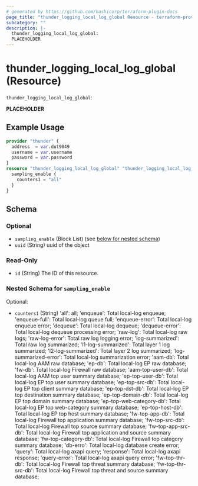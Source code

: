 ```yaml
---
# generated by https://github.com/hashicorp/terraform-plugin-docs
page_title: "thunder_logging_local_log_global Resource - terraform-provider-thunder"
subcategory: ""
description: |-
  thunder_logging_local_log_global:
  PLACEHOLDER
---
```


# thunder_logging_local_log_global (Resource)

`thunder_logging_local_log_global`: 

__PLACEHOLDER__

## Example Usage

```terraform
provider "thunder" {
  address  = var.dut9049
  username = var.username
  password = var.password
}
resource "thunder_logging_local_log_global" "thunder_logging_local_log_global" {
  sampling_enable {
    counters1 = "all"
  }
}
```

<!-- schema generated by tfplugindocs -->
## Schema

### Optional

- `sampling_enable` (Block List) (see [below for nested schema](#nestedblock--sampling_enable))
- `uuid` (String) uuid of the object

### Read-Only

- `id` (String) The ID of this resource.

<a id="nestedblock--sampling_enable"></a>
### Nested Schema for `sampling_enable`

Optional:

- `counters1` (String) 'all': all; 'enqueue': Total local-log enqueue; 'enqueue-full': Total local-log queue full; 'enqueue-error': Total local-log enqueue error; 'dequeue': Total local-log dequeue; 'dequeue-error': Total local-log dequeue processing error; 'raw-log': Total local-log raw logs; 'raw-log-error': Total raw log logging error; 'log-summarized': Total raw log summarized; 'l1-log-summarized': Total layer 1 log summarized; 'l2-log-summarized': Total layer 2 log summarized; 'log-summarized-error': Total local-log summarization error; 'aam-db': Total local-log AAM raw database; 'ep-db': Total local-log EP raw database; 'fw-db': Total local-log Firewall raw database; 'aam-top-user-db': Total local-log AAM top user summary database; 'ep-top-user-db': Total local-log EP top user summary database; 'ep-top-src-db': Total local-log EP top client summary database; 'ep-top-dst-db': Total local-log EP top destination summary database; 'ep-top-domain-db': Total local-log EP top domain summary database; 'ep-top-web-category-db': Total local-log EP top web-category summary database; 'ep-top-host-db': Total local-log EP top host summary database; 'fw-top-app-db': Total local-log Firewall top application summary database; 'fw-top-src-db': Total local-log Firewall top source summary database; 'fw-top-app-src-db': Total local-log Firewall top application and source summary database; 'fw-top-category-db': Total local-log Firewall top category summary database; 'db-erro': Total local-log database create error; 'query': Total local-log axapi query; 'response': Total local-log axapi response; 'query-error': Total local-log axapi query error; 'fw-top-thr-db': Total local-log Firewall top threat summary database; 'fw-top-thr-src-db': Total local-log Firewall top threat and source summary database;


